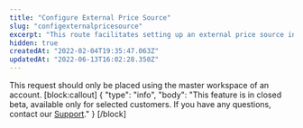 ```yaml
---
title: "Configure External Price Source"
slug: "configexternalpricesource"
excerpt: "This route facilitates setting up an external price source in Pricing Hub. It also allows you to activate or deactivate that source in a given account."
hidden: true
createdAt: "2022-02-04T19:35:47.063Z"
updatedAt: "2022-06-13T16:02:28.350Z"
---
```

This request should only be placed using the master workspace of an account.
[block:callout]
{
  "type": "info",
  "body": "This feature is in closed beta, available only for selected customers. If you have any questions, contact our [Support](https://help.vtex.com/support)."
}
[/block]